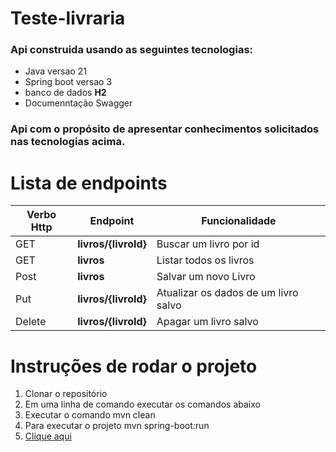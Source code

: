 # Teste-livraria

### Api construida usando as seguintes tecnologias:
* Java versao 21
* Spring boot versao 3
* banco de dados **H2**
* Documenntação Swagger

### Api com o propósito de apresentar conhecimentos solicitados nas tecnologias acima.
# Lista de endpoints

Verbo Http   | Endpoint             | Funcionalidade   |
--------- |---------------------- |------------------|
GET | **livros/{livroId}** | Buscar um livro por id
GET | **livros**           | Listar todos os livros
Post | **livros**           | Salvar um novo Livro
Put | **livros/{livroId}** | Atualizar os dados de um livro salvo
Delete | **livros/{livroId}** | Apagar um livro salvo

# Instruções de rodar o projeto
1. Clonar o repositório
2. Em uma linha de comando executar os comandos abaixo
3. Executar o comando mvn clean
4. Para executar o projeto mvn spring-boot:run
5. [Clique aqui](http://localhost:8080/swagger-ui/index.html)